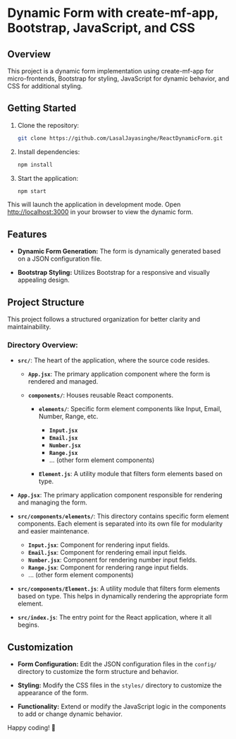 # Dynamic Form with create-mf-app, Bootstrap, JavaScript, and CSS

## Overview

This project is a dynamic form implementation using create-mf-app for micro-frontends, Bootstrap for styling, JavaScript for dynamic behavior, and CSS for additional styling.

## Getting Started

1. Clone the repository:

    ```bash
    git clone https://github.com/LasalJayasinghe/ReactDynamicForm.git
    ```
2. Install dependencies:

    ```bash
    npm install
    ```

3. Start the application:

    ```bash
    npm start
    ```

This will launch the application in development mode. Open [http://localhost:3000](http://localhost:3000) in your browser to view the dynamic form.

## Features

- **Dynamic Form Generation:** The form is dynamically generated based on a JSON configuration file.

- **Bootstrap Styling:** Utilizes Bootstrap for a responsive and visually appealing design.


## Project Structure

This project follows a structured organization for better clarity and maintainability.

### Directory Overview:

- **`src/`**: The heart of the application, where the source code resides.

    - **`App.jsx`**: The primary application component where the form is rendered and managed.

    - **`components/`**: Houses reusable React components.

        - **`elements/`**: Specific form element components like Input, Email, Number, Range, etc.

            - **`Input.jsx`**
            - **`Email.jsx`**
            - **`Number.jsx`**
            - **`Range.jsx`**
            - ... (other form element components)

        - **`Element.js`**: A utility module that filters form elements based on type.

- **`App.jsx`**: The primary application component responsible for rendering and managing the form.

- **`src/components/elements/`**: This directory contains specific form element components. Each element is separated into its own file for modularity and easier maintenance.

    - **`Input.jsx`**: Component for rendering input fields.
    - **`Email.jsx`**: Component for rendering email input fields.
    - **`Number.jsx`**: Component for rendering number input fields.
    - **`Range.jsx`**: Component for rendering range input fields.
    - ... (other form element components)

- **`src/components/Element.js`**: A utility module that filters form elements based on type. This helps in dynamically rendering the appropriate form element.

- **`src/index.js`**: The entry point for the React application, where it all begins.


## Customization

- **Form Configuration:** Edit the JSON configuration files in the `config/` directory to customize the form structure and behavior.

- **Styling:** Modify the CSS files in the `styles/` directory to customize the appearance of the form.

- **Functionality:** Extend or modify the JavaScript logic in the components to add or change dynamic behavior.



Happy coding! 🚀
